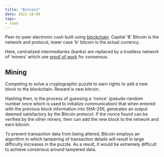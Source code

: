 ```yaml
---
title: "Bitcoin"
date: 2021-10-09
tags:
- seed
---
```


Peer-to-peer electronic cash built using [blockchain](thoughts/blockchain.md). Capital 'B' Bitcoin is the network and protocol, lower case 'b' bitcoin is the actual currency.

Here, centralized intermediaries (banks) are replaced by a trustless network of 'miners' which use [proof of work](thoughts/proof%20of%20work.md) for consensus.

## Mining
Competing to solve a cryptographic puzzle to earn rights to add a new block to the blockchain. Reward is new bitcoin.

Hashing then, is the process of guessing a 'nonce' (pseudo-random number once which is used to initialize communication) that when entered with the previous block information into SHA-256, generates an output deemed satisfactory by the Bitcoin protocol. If the nonce found can be verified by the other miners, then can add the new block to the network and earn bitcoin.

To prevent transaction data from being altered, Bitcoin employs an algorithm in which tampering of transaction details will result in large difficulty increases in the puzzle. As a result, it would be extremely difficult to achieve consensus around tampered data.
